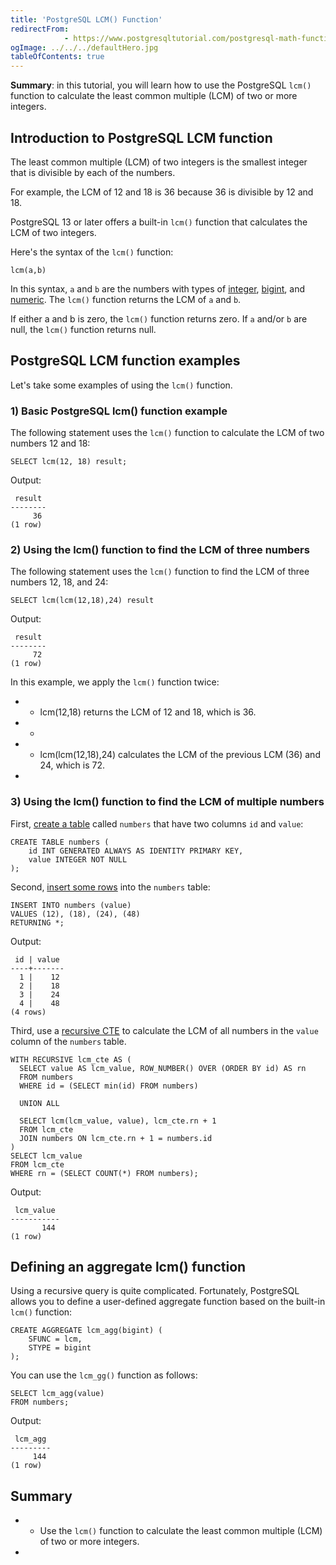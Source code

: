 ```yaml
---
title: 'PostgreSQL LCM() Function'
redirectFrom: 
            - https://www.postgresqltutorial.com/postgresql-math-functions/postgresql-lcm/
ogImage: ../../../defaultHero.jpg
tableOfContents: true
---
```


**Summary**: in this tutorial, you will learn how to use the PostgreSQL `lcm()` function to calculate the least common multiple (LCM) of two or more integers.



## Introduction to PostgreSQL LCM function



The least common multiple (LCM) of two integers is the smallest integer that is divisible by each of the numbers.



For example, the LCM of 12 and 18 is 36 because 36 is divisible by 12 and 18.



PostgreSQL 13 or later offers a built-in `lcm()` function that calculates the LCM of two integers.



Here's the syntax of the `lcm()` function:



```
lcm(a,b)
```



In this syntax, `a` and `b` are the numbers with types of [integer](https://www.postgresqltutorial.com/postgresql-tutorial/postgresql-integer/), [bigint](https://www.postgresqltutorial.com/postgresql-tutorial/postgresql-integer/), and [numeric](https://www.postgresqltutorial.com/postgresql-tutorial/postgresql-numeric/). The `lcm()` function returns the LCM of `a` and `b`.



If either a and b is zero, the `lcm()` function returns zero. If `a` and/or `b` are null, the `lcm()` function returns null.



## PostgreSQL LCM function examples



Let's take some examples of using the `lcm()` function.



### 1) Basic PostgreSQL lcm() function example



The following statement uses the `lcm()` function to calculate the LCM of two numbers 12 and 18:



```
SELECT lcm(12, 18) result;
```



Output:



```
 result
--------
     36
(1 row)
```



### 2) Using the lcm() function to find the LCM of three numbers



The following statement uses the `lcm()` function to find the LCM of three numbers 12, 18, and 24:



```
SELECT lcm(lcm(12,18),24) result
```



Output:



```
 result
--------
     72
(1 row)
```



In this example, we apply the `lcm()` function twice:



- - lcm(12,18) returns the LCM of 12 and 18, which is 36.
- -
- - lcm(lcm(12,18),24) calculates the LCM of the previous LCM (36) and 24, which is 72.
- 


### 3) Using the lcm() function to find the LCM of multiple numbers



First, [create a table](https://www.postgresqltutorial.com/postgresql-tutorial/postgresql-create-table/) called `numbers` that have two columns `id` and `value`:



```
CREATE TABLE numbers (
    id INT GENERATED ALWAYS AS IDENTITY PRIMARY KEY,
    value INTEGER NOT NULL
);
```



Second, [insert some rows](https://www.postgresqltutorial.com/postgresql-tutorial/postgresql-insert-multiple-rows/) into the `numbers` table:



```
INSERT INTO numbers (value)
VALUES (12), (18), (24), (48)
RETURNING *;
```



Output:



```
 id | value
----+-------
  1 |    12
  2 |    18
  3 |    24
  4 |    48
(4 rows)
```



Third, use a [recursive CTE](https://www.postgresqltutorial.com/postgresql-tutorial/postgresql-recursive-query/) to calculate the LCM of all numbers in the `value` column of the `numbers` table.



```
WITH RECURSIVE lcm_cte AS (
  SELECT value AS lcm_value, ROW_NUMBER() OVER (ORDER BY id) AS rn
  FROM numbers
  WHERE id = (SELECT min(id) FROM numbers)

  UNION ALL

  SELECT lcm(lcm_value, value), lcm_cte.rn + 1
  FROM lcm_cte
  JOIN numbers ON lcm_cte.rn + 1 = numbers.id
)
SELECT lcm_value
FROM lcm_cte
WHERE rn = (SELECT COUNT(*) FROM numbers);
```



Output:



```
 lcm_value
-----------
       144
(1 row)
```



## Defining an aggregate lcm() function



Using a recursive query is quite complicated. Fortunately, PostgreSQL allows you to define a user-defined aggregate function based on the built-in `lcm()` function:



```
CREATE AGGREGATE lcm_agg(bigint) (
    SFUNC = lcm,
    STYPE = bigint
);
```



You can use the `lcm_gg()` function as follows:



```
SELECT lcm_agg(value)
FROM numbers;
```



Output:



```
 lcm_agg
---------
     144
(1 row)
```



## Summary



- - Use the `lcm()` function to calculate the least common multiple (LCM) of two or more integers.
- 
